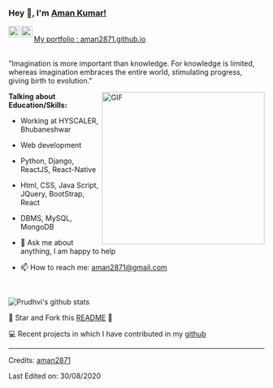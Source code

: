 ### Hey 👋, I'm [Aman Kumar!](https://github.com/aman2871)


<a href="https://www.linkedin.com/in/aman2871/">
  <img align="left" width="22px" src="https://cdn.jsdelivr.net/npm/simple-icons@v3/icons/linkedin.svg" />
</a>
<a href="https://www.instagram.com/">
  <img align="left" alt="Aman" width="22px" src="https://cdn.jsdelivr.net/npm/simple-icons@v3/icons/instagram.svg" />
</a>
<br />
 <a href="https://aman2871.github.io/" align="left" > My portfolio : aman2871.github.io </a> 
<br />
<br />


"Imagination is more important than knowledge. For knowledge is limited, whereas imagination embraces the entire world, stimulating progress, giving birth to evolution." 



 <img align="right" height="300px" width= "320px" alt="GIF" src="https://media.giphy.com/media/CVtNe84hhYF9u/giphy.gif" />

**Talking about Education/Skills:**

-  Working at HYSCALER, Bhubaneshwar
-  Web development
-  Python, Django, ReactJS, React-Native
-  Html, CSS, Java Script, JQuery, BootStrap, React
-  DBMS, MySQL, MongoDB

- 💬 Ask me about anything, I am happy to help
- 📫 How to reach me: aman2871@gmail.com

&nbsp;


![Prudhvi's github stats](https://github-readme-stats.vercel.app/api?username=aman2871&show_icons=true&hide_border=true)

:pushpin: Star and Fork this [README](https://github.com/aman2871/aman2871) :pencil:

💻 Recent projects in which I have contributed in my [github](https://github.com/aman2871/)


-----
Credits: [aman2871](https://github.com/aman2871)

Last Edited on: 30/08/2020
